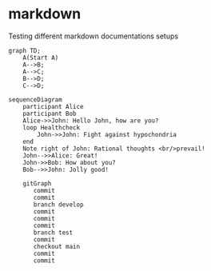 # markdown
Testing different markdown documentations setups


```mermaid
graph TD;
    A(Start A)
    A-->B;
    A-->C;
    B-->D;
    C-->D;
``` 

```mermaid
sequenceDiagram
    participant Alice
    participant Bob
    Alice->>John: Hello John, how are you?
    loop Healthcheck
        John->>John: Fight against hypochondria
    end
    Note right of John: Rational thoughts <br/>prevail!
    John-->>Alice: Great!
    John->>Bob: How about you?
    Bob-->>John: Jolly good!
```

```mermaid
    gitGraph
       commit
       commit
       branch develop
       commit
       commit
       commit
       branch test
       commit
       checkout main
       commit
       commit
```